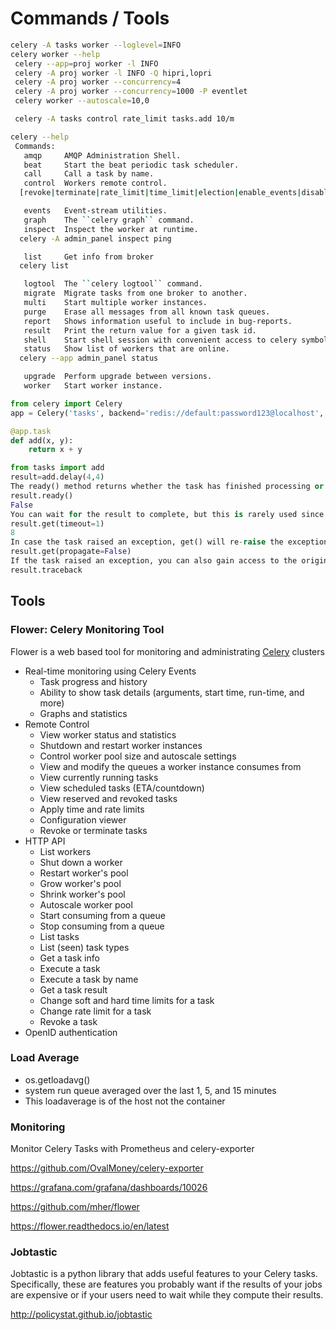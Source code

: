 # Commands / Tools

```bash
celery -A tasks worker --loglevel=INFO
celery worker --help
 celery --app=proj worker -l INFO
 celery -A proj worker -l INFO -Q hipri,lopri
 celery -A proj worker --concurrency=4
 celery -A proj worker --concurrency=1000 -P eventlet
 celery worker --autoscale=10,0

 celery -A tasks control rate_limit tasks.add 10/m

celery --help
 Commands:
   amqp     AMQP Administration Shell.
   beat     Start the beat periodic task scheduler.
   call     Call a task by name.
   control  Workers remote control.
  [revoke|terminate|rate_limit|time_limit|election|enable_events|disable_events|heartbeat|pool_grow|pool_shrink|pool_restart|autoscale|shutdown|add_consumer|cancel_consumer]

   events   Event-stream utilities.
   graph    The ``celery graph`` command.
   inspect  Inspect the worker at runtime.
  celery -A admin_panel inspect ping

   list     Get info from broker
  celery list

   logtool  The ``celery logtool`` command.
   migrate  Migrate tasks from one broker to another.
   multi    Start multiple worker instances.
   purge    Erase all messages from all known task queues.
   report   Shows information useful to include in bug-reports.
   result   Print the return value for a given task id.
   shell    Start shell session with convenient access to celery symbols.
   status   Show list of workers that are online.
  celery --app admin_panel status

   upgrade  Perform upgrade between versions.
   worker   Start worker instance.
```

```python
from celery import Celery
app = Celery('tasks', backend='redis://default:password123@localhost', broker='redis://default:password123@localhost')

@app.task
def add(x, y):
    return x + y

from tasks import add
result=add.delay(4,4)
The ready() method returns whether the task has finished processing or not:
result.ready()
False
You can wait for the result to complete, but this is rarely used since it turns the asynchronous call into a synchronous one:
result.get(timeout=1)
8
In case the task raised an exception, get() will re-raise the exception, but you can override this by specifying the propagate argument:
result.get(propagate=False)
If the task raised an exception, you can also gain access to the original traceback:
result.traceback
```

## Tools

### Flower: Celery Monitoring Tool

Flower is a web based tool for monitoring and administrating [Celery](http://celeryproject.org/) clusters

- Real-time monitoring using Celery Events
  - Task progress and history
  - Ability to show task details (arguments, start time, run-time, and more)
  - Graphs and statistics
- Remote Control
  - View worker status and statistics
  - Shutdown and restart worker instances
  - Control worker pool size and autoscale settings
  - View and modify the queues a worker instance consumes from
  - View currently running tasks
  - View scheduled tasks (ETA/countdown)
  - View reserved and revoked tasks
  - Apply time and rate limits
  - Configuration viewer
  - Revoke or terminate tasks
- HTTP API
  - List workers
  - Shut down a worker
  - Restart worker's pool
  - Grow worker's pool
  - Shrink worker's pool
  - Autoscale worker pool
  - Start consuming from a queue
  - Stop consuming from a queue
  - List tasks
  - List (seen) task types
  - Get a task info
  - Execute a task
  - Execute a task by name
  - Get a task result
  - Change soft and hard time limits for a task
  - Change rate limit for a task
  - Revoke a task
- OpenID authentication

### Load Average

- os.getloadavg()
- system run queue averaged over the last 1, 5, and 15 minutes
- This loadaverage is of the host not the container

### Monitoring

Monitor Celery Tasks with Prometheus and celery-exporter

https://github.com/OvalMoney/celery-exporter

https://grafana.com/grafana/dashboards/10026

https://github.com/mher/flower

https://flower.readthedocs.io/en/latest

### Jobtastic

Jobtastic is a python library that adds useful features to your Celery tasks. Specifically, these are features you probably want if the results of your jobs are expensive or if your users need to wait while they compute their results.

http://policystat.github.io/jobtastic
